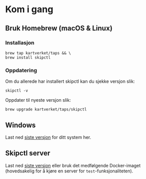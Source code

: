 # Kom i gang

## Bruk Homebrew (macOS & Linux)
### Installasjon
```shell
brew tap kartverket/taps && \
brew install skipctl
```

### Oppdatering
Om du allerede har installert skipctl kan du sjekke versjon slik:
```shell
skipctl -v
```

Oppdater til nyeste versjon slik:
```shell
brew upgrade kartverket/taps/skipctl
```

## Windows

Last ned [siste versjon](https://github.com/kartverket/skipctl/releases) for ditt system her.

## Skipctl server
Last ned [siste versjon](https://github.com/kartverket/skipctl/releases) eller bruk det medfølgende Docker-imaget (hovedsakelig for å kjøre en server for `test`-funksjonaliteten).
